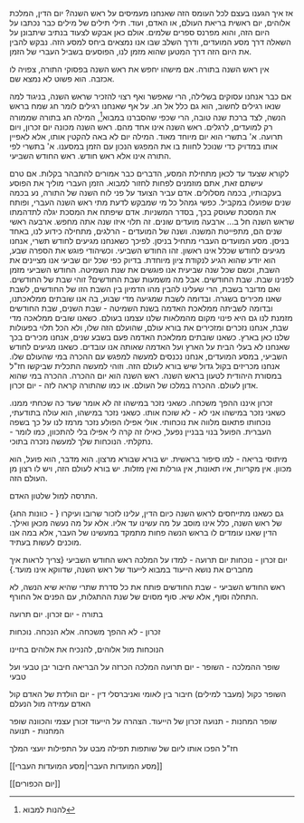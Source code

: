


אז איך הגענו בעצם לכל העומס הזה שאנחנו מעמיסים על ראש השנה? יום הדין, המלכת אלוהים, יום ראשית בריאת העולם, או האדם, ועוד. 
תילי תילים של מילים כבר נכתבו על היום הזה, והוא מפרנס ספרים שלמים. אולם כאן אבקש לצעוד בנתיב שיתבונן על השאלה דרך מסע המועדים, ודרך השלב שבו אנו נמצאים ביחס למסע הזה. נבקש להבין את היום הזה דרך המטען שהוא מזמן לנו, הפוסעים בשביל העברי של הזמן.

אין ראש השנה בתורה. אם מישהו יחפש את ראש השנה בפסוקי התורה, צפויה לו אכזבה. הוא פשוט לא נמצא שם. 

אם כבר אנחנו עסוקים בשלילה, הרי שאפשר ואף רצוי להזכיר שראש השנה, בניגוד למה שנאו רגילים לחשוב, הוא גם כלל אל חג. על אף שאנחנו רגילים לומר חג שמח בראש הנשה, לצד ברכת שנה טובה, הרי שכפי שהסברנו במבוא[^1], המילה חג בתורה שממורה רק למועדים, לרגלים. ראש השנה אינו אחד מהם. ראש השנה מכונה יום זכרון, ויום תרועה. א' בתשרי הוא יום מיוחד מאוד. המילה יום לא באה להקטין אותו, אלא לאפיין אותו במדויק כדי שנוכל לחוות בו את המפגש הנכון עם הזמן במסענו. א' בתשרי לפי התורה אינו אלא ראש חודש. ראש החודש השביעי.

לקורא שצעד עד לכאן מתחילת המסע, הדברים כבר אמורים להתבהר בקלות. אם טרם עישתם זאת, אתם מוזמנים לפחות לחזור למבוא. הזמן העברי מוליך את הפוסע בעקבותיו, בכמה מסלולים. אדם עביר הצועד על פני לוח השנה של התורה, נע בכמה שנים שפועלו במקביל. כפשי גמהל כל מי שמבקש לדעת מתי ראש השנה העברי, ופותח את המסכת שעוסק בכך, בסדר המשניות. אדם שיפתח את המסכת יגלה לתדהמתו שראש השנה חל ב... ארבעה מועדים שונים. זה תלוי איזו שנה אתה מחפש. ארבעה ראשי שנים הם, מתפייטת המשנה. ושנה של המועדים - הרלגים, מתחילה כידוע לנו, באחד בניסן. מסע המועדים העברי מתחיל בניסן. לפיכך כשאנחנו מגיעים לחודש תשרי, אנחנו מגיעים לחודש שכלל אינו ראשון. זהו החודש השביעי. וכשיהודי פוגש את הספרה שבע, הוא יודע שהוא הגיע לנקודת ציון מיוחדת. בדיוק כפי שכל יום שביעי אנו מציינים את השבת, וכשם שכל שנה שביעית אנו פוגשים את שנת השמיטה. החודש השביעי מזמן לפנינו שבת. שבת החודשים.
אבל מה משמעות שבת החודשים?
זוהי שבת של החודשים.
ואם מדובר בשבת, הרי שעלינו להבין מהו הדמיון בין השבת הזו של החודשים, לשבת שאנו מכירים בשגרה. ובדומה לשבת שמגיעה מדי שבוע, בה אנו שובתים ממלאכתנו, ובדומה לשביתה ממלאכת האדמה בשנת השמיטה - שבת השנים, שבת החודשים מזמנת לנו גם היא פינוי מקום מהמלאות שלנו עצמנו בעולם. כשאנו שובים ממלאכה מדי שבת, אנחנו נזכרים ומזכירים את בורא עולם, שהועלם הזה שלו, ולא הכל תלוי בפעולות שלנו כאן בארץ. כשאנו שובתים ממלאכת האדמה פעם בשבע שנים, אנחנו מכירים בכך שאנחנו לא בעלי הבית על הארץ ועל האדמה שאותה אנו עובדים. כשאנו מגיעים לחודש השביעי, במסע המועדים, אנחנו נכנסים למעשה למפגש עם ההכרה במי שהעולם שלו. אנחנו מכריזים בקול גדול שיש בורא לעולם הזה. וזוהי למעשה התכלית שביקשו חז"ל במסורת היהודית לטעון בראש השנה. ראש השנה הוא יום ההכרה. ההכרה במי שהוא אדון לעולם. ההכרה במלכו של העולם. או כמו שהתורה קראה לזה - יום זכרון.

זכרון איננו ההפך משכחה. כשאני נזכר במישהו זה לא אומר שעד כה שכחתי ממנו. כשאני נזכר במישהו אני לא - לא שוכח אותו. כשאני נזכר במישהו, הוא עולה בתודעתי, נוכחותו פתאום מלווה את נוכחותי. אולי אפילו הפולע נזכר מרמז לנו על כך בשפה העברית. הפועל בנוי בבניין נפעל, כאילו זה קרה לי אפילו בלי להתכוון, כמו לומר - נתקלתי. הנוכחות שלך למעשה נזכרה בתוכי. 


מיתוסי בריאה - למו סיפור בראשית. יש בורא שבורא מרצון. הוא מדבר, הוא פועל, הוא מכוון. אין מקריות, איו תאונות, אין גורלות ואין מזלות. יש בורא לעולם הזה, ויש לו רצון מן העולם הזה.

התרסה למול שלטון האדם.


{כוונות החג - } גם כשאנו מתייחסים לראש השנה כיום הדין, עלינו לזכור שרובו ועיקרו של ראש השנה, כלל אינו מוסב על מה עשינו עד אליו. אלא על מה נעשה מכאן ואילך. הדין שאנו עומדים לו בראש הנשה פחות מתמקד במעשינו של העבר, אלא במה אנו מוכנים לעשות בעתיד.


יום זכרון - נוכחות
יום תרועה - למדו על המלכה
ראש החודש השביעי
{צריך לראות איך מחברים את נושא הייעוד במבוא לייעוד של ראש השנה, שדווקא אינו מועד.}



ראש החודש השביעי - שבת החודשים
פותח את כל סדרת שתרי שהיא שיא הנשה, לא התחלה וסוף, אלא שיא. סוף מסוים של שנת ההתגלות, עם הפנים אל החורף.

בתורה - יום זכרון. יום תרועה

זכרון - לא ההפך משכחה. אלא הנכחה. נוכחות 

הנוכחות מול אלוהים, להנכיח את אלוהים בחיינו

שופר ההמלכה -
השופר - יום תרועה
המלכה
הכרזה על הבריאה
חיבור יבן טבעי ועל טבעי

השופר כקול (מעבר למילים)
חיבור בין לאומי ואניברסלי
דין - יום הולדת של האדם
קול האדם
עמידה מול הנעלם

שופר המחנות - תנועה
זכרון של הייעוד. הצהרה על הייעוד
זכורן עצמי והכוונה
שופר המחנות - תנועה

חז"ל הפכו אותו ליום של שותפות
תפילה
מבט על התפילות
יועצי המלך

[^1]: להנות למבוא

[[מסע המועדות העברי|מסע המועדות העברי]]

[[יום הכפורים]]
